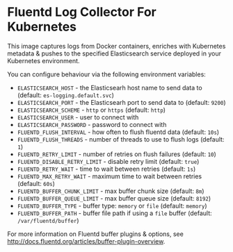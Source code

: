# Fluentd Log Collector For Kubernetes

This image captures logs from Docker containers,
enriches with Kubernetes metadata & pushes to the
specified Elasticsearch service deployed in your
Kubernetes environment.

You can configure behaviour via the following environment
variables:

* `ELASTICSEARCH_HOST` - the Elasticsearh host name to send data to
(default: `es-logging.default.svc`)
* `ELASTICSEARCH_PORT` - the Elasticsearh port to send data to
(default: `9200`)
* `ELASTICSEARCH_SCHEME` - `http` or `https` (default: `http`)
* `ELASTICSEARCH_USER` - user to connect with
* `ELASTICSEARCH_PASSWORD` - password to connect with
* `FLUENTD_FLUSH_INTERVAL` - how often to flush fluentd data
(default: `10s`)
* `FLUENTD_FLUSH_THREADS` - number of threads to use to flush
logs (default: `1`)
* `FLUENTD_RETRY_LIMIT` - number of retries on flush failures
(default: `10`)
* `FLUENTD_DISABLE_RETRY_LIMIT` - disable retry limit (default: `true`)
* `FLUENTD_RETRY_WAIT` - time to wait between retries (default:
`1s`)
* `FLUENTD_MAX_RETRY_WAIT` - maximum time to wait between retries (default:
`60s`)
* `FLUENTD_BUFFER_CHUNK_LIMIT` - max buffer chunk size (default:
`8m`)
* `FLUENTD_BUFFER_QUEUE_LIMIT` - max buffer queue size (default:
`8192`)
* `FLUENTD_BUFFER_TYPE` - buffer type: `memory` or `file`
(default: `memory`)
* `FLUENTD_BUFFER_PATH` - buffer file path if using a `file`
buffer (default: `/var/fluentd/buffer`)

For more information on Fluentd buffer plugins & options, see
http://docs.fluentd.org/articles/buffer-plugin-overview.
